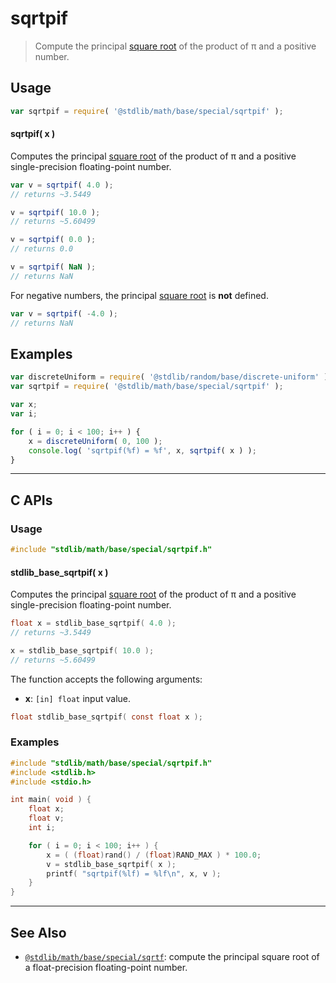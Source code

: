 <!--

@license Apache-2.0

Copyright (c) 2022 The Stdlib Authors.

Licensed under the Apache License, Version 2.0 (the "License");
you may not use this file except in compliance with the License.
You may obtain a copy of the License at

   http://www.apache.org/licenses/LICENSE-2.0

Unless required by applicable law or agreed to in writing, software
distributed under the License is distributed on an "AS IS" BASIS,
WITHOUT WARRANTIES OR CONDITIONS OF ANY KIND, either express or implied.
See the License for the specific language governing permissions and
limitations under the License.

-->

# sqrtpif

> Compute the principal [square root][@stdlib/math/base/special/sqrtf] of the product of π and a positive number.

<section class="usage">

## Usage

```javascript
var sqrtpif = require( '@stdlib/math/base/special/sqrtpif' );
```

#### sqrtpif( x )

Computes the principal [square root][@stdlib/math/base/special/sqrtf] of the product of π and a positive single-precision floating-point number.

```javascript
var v = sqrtpif( 4.0 );
// returns ~3.5449

v = sqrtpif( 10.0 );
// returns ~5.60499

v = sqrtpif( 0.0 );
// returns 0.0

v = sqrtpif( NaN );
// returns NaN
```

For negative numbers, the principal [square root][@stdlib/math/base/special/sqrtf] is **not** defined.

```javascript
var v = sqrtpif( -4.0 );
// returns NaN
```

</section>

<!-- /.usage -->

<section class="examples">

## Examples

<!-- eslint no-undef: "error" -->

```javascript
var discreteUniform = require( '@stdlib/random/base/discrete-uniform' );
var sqrtpif = require( '@stdlib/math/base/special/sqrtpif' );

var x;
var i;

for ( i = 0; i < 100; i++ ) {
    x = discreteUniform( 0, 100 );
    console.log( 'sqrtpif(%f) = %f', x, sqrtpif( x ) );
}
```

</section>

<!-- /.examples -->

<!-- C interface documentation. -->

* * *

<section class="c">

## C APIs

<!-- Section to include introductory text. Make sure to keep an empty line after the intro `section` element and another before the `/section` close. -->

<section class="intro">

</section>

<!-- /.intro -->

<!-- C usage documentation. -->

<section class="usage">

### Usage

```c
#include "stdlib/math/base/special/sqrtpif.h"
```

#### stdlib_base_sqrtpif( x )

Computes the principal [square root][@stdlib/math/base/special/sqrtf] of the product of π and a positive single-precision floating-point number.

```c
float x = stdlib_base_sqrtpif( 4.0 );
// returns ~3.5449

x = stdlib_base_sqrtpif( 10.0 );
// returns ~5.60499
```

The function accepts the following arguments:

-   **x**: `[in] float` input value.

```c
float stdlib_base_sqrtpif( const float x );
```

</section>

<!-- /.usage -->

<!-- C API usage notes. Make sure to keep an empty line after the `section` element and another before the `/section` close. -->

<section class="notes">

</section>

<!-- /.notes -->

<!-- C API usage examples. -->

<section class="examples">

### Examples

```c
#include "stdlib/math/base/special/sqrtpif.h"
#include <stdlib.h>
#include <stdio.h>

int main( void ) {
    float x;
    float v;
    int i;

    for ( i = 0; i < 100; i++ ) {
        x = ( (float)rand() / (float)RAND_MAX ) * 100.0;
        v = stdlib_base_sqrtpif( x );
        printf( "sqrtpif(%lf) = %lf\n", x, v );
    }
}
```

</section>

<!-- /.examples -->

</section>

<!-- /.c -->

<!-- Section for related `stdlib` packages. Do not manually edit this section, as it is automatically populated. -->

<section class="related">

* * *

## See Also

-   <span class="package-name">[`@stdlib/math/base/special/sqrtf`][@stdlib/math/base/special/sqrtf]</span><span class="delimiter">: </span><span class="description">compute the principal square root of a float-precision floating-point number.</span>

</section>

<!-- /.related -->

<!-- Section for all links. Make sure to keep an empty line after the `section` element and another before the `/section` close. -->

<section class="links">

[@stdlib/math/base/special/sqrtf]: https://github.com/stdlib-js/stdlib/tree/develop/lib/node_modules/%40stdlib/math/base/special/sqrtf

<!-- <related-links> -->

<!-- </related-links> -->

</section>

<!-- /.links -->
